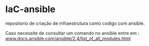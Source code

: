 # IaC-ansible
repositorio de criação de infraestrutura como codigo com ansible.

Caso necessite de consultar um comando no ansible entre em :
www.docs.ansible.com/ansible/2.4/list_of_all_modules.html
